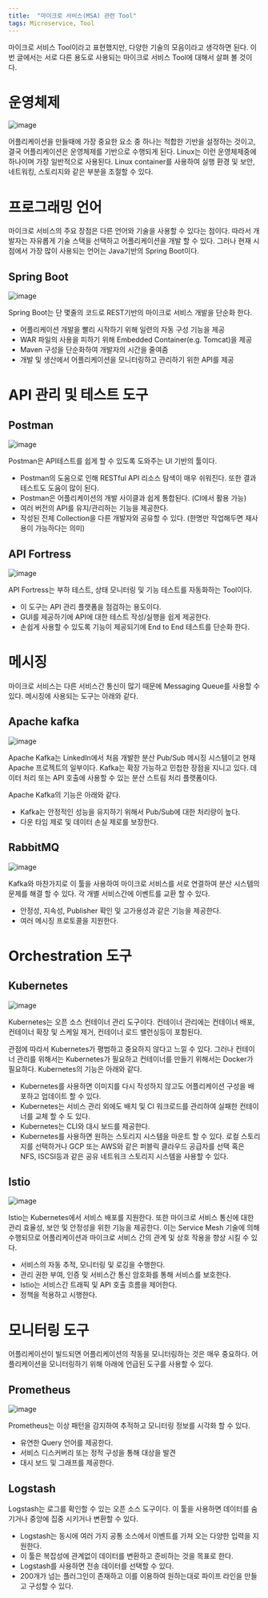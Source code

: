 ```yaml
---
title:  "마이크로 서비스(MSA) 관련 Tool"
tags: Microservice, Tool
---
```

마이크로 서비스 Tool이라고 표현했지만, 다양한 기술의 모음이라고 생각하면 된다. 이번 글에서는 서로 다른 용도로 사용되는 마이크로 서비스 Tool에 대해서 살펴 볼 것이다.

# 운영체제

![image](https://user-images.githubusercontent.com/111643/116039361-9b490280-a6a5-11eb-9899-907f202750fb.png)

어플리케이션을 만들때에 가장 중요한 요소 중 하나는 적합한 기반을 설정하는 것이고, 결국 어플리케이션은 운영체제를 기반으로 수행되게 된다. Linux는 이런 운영체제중에 하나이며 가장 일반적으로 사용된다.
Linux container를 사용하여 실행 환경 및 보안, 네트워킹, 스토리지와 같은 부분을 조절할 수 있다.

# 프로그래밍 언어
마이크로 서비스의 주요 장점은 다른 언어와 기술을 사용할 수 있다는 점이다. 따라서 개발자는 자유롭게 기술 스택을 선택하고 어플리케이션을 개발 할 수 있다. 그러나 현재 시점에서 가장 많이 사용되는 언어는 Java기반의 Spring Boot이다.

## Spring Boot

![image](https://user-images.githubusercontent.com/111643/116039436-b0be2c80-a6a5-11eb-9b41-4b6d4d1a3cce.png)

Spring Boot는 단 몇줄의 코드로 REST기반의 마이크로 서비스 개발을 단순화 한다.
* 어플리케이션 개발을 빨리 시작하기 위해 일련의 자동 구성 기능을 제공
* WAR 파일의 사용을 피하기 위해 Embedded Container(e.g. Tomcat)을 제공
* Maven 구성을 단순화하여 개발자의 시간을 줄여줌
* 개발 및 생산에서 어플리케이션을 모니터링하고 관리하기 위한 API를 제공

# API 관리 및 테스트 도구
## Postman
![image](https://user-images.githubusercontent.com/111643/116039525-cc293780-a6a5-11eb-81d1-5acb25b18e17.png)

Postman은 API테스트를 쉽게 할 수 있도록 도와주는 UI 기반의 툴이다.
* Postman의 도움으로 인해 RESTful API 리소스 탐색이 매우 쉬워진다. 또한 결과 테스트도 도움이 많이 된다.
* Postman은 어플리케이션의 개발 사이클과 쉽게 통합된다. (CI에서 활용 가능)
* 여러 버전의 API를 유지/관리하는 기능을 제공한다.
* 작성된 전체 Collection을 다른 개발자와 공유할 수 있다. (한명만 작업해두면 재사용이 가능하다는 의미)

## API Fortress
![image](https://user-images.githubusercontent.com/111643/116039588-dfd49e00-a6a5-11eb-9862-fedaf8e3e45d.png)

API Fortress는 부하 테스트, 상태 모니터링 및 기능 테스트를 자동화하는 Tool이다.
* 이 도구는 API 관리 플랫폼을 점검하는 용도이다.
* GUI를 제공하기에 API에 대한 테스트 작성/실행을 쉽게 제공한다.
* 손쉽게 사용할 수 있도록 기능이 제공되기에 End to End 테스트를 단순화 한다.

# 메시징
마이크로 서비스는 다른 서비스간 통신이 많기 때문에 Messaging Queue를 사용할 수 있다. 메시징에 사용되는 도구는 아래와 같다.

## Apache kafka
![image](https://user-images.githubusercontent.com/111643/116039642-f4b13180-a6a5-11eb-8f59-59414cc21349.png)

Apache Kafka는 LinkedIn에서 처음 개발한 분산 Pub/Sub 메시징 시스템이고 현재 Apache 프로젝트의 일부이다. Kafka는 확장 가능하고 민첩한 장점을 지니고 있다. 데이터 처리 또는 API 호출에 사용할 수 있는 분산 스트림 처리 플랫폼이다.

Apache Kafka의 기능은 아래와 같다.
* Kafka는 안정적인 성능을 유지하기 위해서 Pub/Sub에 대한 처리량이 높다.
* 다운 타임 제로 및 데이터 손실 제로를 보장한다.

## RabbitMQ
![image](https://user-images.githubusercontent.com/111643/116039696-04c91100-a6a6-11eb-9ac6-263bdcfa9d95.png)

Kafka와 마찬가지로 이 툴을 사용하여 마이크로 서비스를 서로 연결하여 분산 시스템의 문제를 해결 할 수 있다. 각 개별 서비스간에 이벤트를 교환 할 수 있다.
* 안정성, 지속성, Publisher 확인 및 고가용성과 같은 기능을 제공한다.
* 여러 메시징 프로토콜을 지원한다.

# Orchestration 도구
## Kubernetes
![image](https://user-images.githubusercontent.com/111643/116039744-14e0f080-a6a6-11eb-8cb9-035c1e279639.png)

Kubernetes는 오픈 소스 컨테이너 관리 도구이다. 컨테이너 관리에는 컨테이너 배포, 컨테이너 확장 및 스케일 제거, 컨테이너 로드 밸런싱등이 포함된다.

관점에 따라서 Kubernetes가 평범하고 중요하지 않다고 느낄 수 있다. 그러나 컨테이너 관리를 위해서는 Kubernetes가 필요하고 컨테이너를 만들기 위해서는 Docker가 필요하다. Kubernetes의 기능은 아래와 같다.
* Kubernetes를 사용하면 이미지를 다시 작성하지 않고도 어플리케이션 구성을 배포하고 업데이트 할 수 있다.
* Kubernetes는 서비스 관리 외에도 배치 및 CI 워크로드를 관리하여 실패한 컨테이너를 교체 할 수 도 있다.
* Kubernetes는 CLI와 대시 보드를 제공한다.
* Kubernetes를 사용하면 원하는 스토리지 시스템을 마운트 할 수 있다. 로컬 스토리지를 선택하거나 GCP 또는 AWS와 같은 퍼블릭 클라우드 공급자를 선택 혹은 NFS, ISCSI등과 같은 공유 네트워크 스토리지 시스템을 사용할 수 있다.

## Istio
![image](https://user-images.githubusercontent.com/111643/116039816-29bd8400-a6a6-11eb-85e5-1208b8f9b69a.png)

Istio는 Kubernetes에서 서비스 배포를 지원한다. 또한 마이크로 서비스 통신에 대한 관리 효율성, 보안 및 안정성을 위한 기능을 제공한다. 이는 Service Mesh 기술에 의해 수행되므로 어플리케이션과 마이크로 서비스 간의 관계 및 상호 작용을 향상 시킬 수 있다.
* 서비스의 자동 추적, 모니터링 및 로깅을 수행한다.
* 관리 권한 부여, 인증 및 서비스간 통신 암호화를 통해 서비스를 보호한다.
* Istio는 서비스간 트래픽 및 API 호출 흐름을 제어한다.
* 정책을 적용하고 시행한다.

# 모니터링 도구
어플리케이션이 빌드되면 어플리케이션의 작동을 모니터링하는 것은 매우 중요하다. 어플리케이션을 모니터링하기 위해 아래에 언급된 도구를 사용할 수 있다.

## Prometheus
![image](https://user-images.githubusercontent.com/111643/116039860-3b069080-a6a6-11eb-915d-4e8536017f73.png)

Prometheus는 이상 패턴을 감지하여 추적하고 모니터링 정보를 시각화 할 수 있다.
* 유연한 Query 언어를 제공한다.
* 서비스 디스커버리 또는 정적 구성을 통해 대상을 발견
* 대시 보드 및 그래프를 제공한다.

## Logstash
Logstash는 로그를 확인할 수 있는 오픈 소스 도구이다. 이 툴을 사용하면 데이터를 숨기거나 중앙에 집중 시키거나 변환할 수 있다.
* Logstash는 동시에 여러 가지 공통 소스에서 이벤트를 가져 오는 다양한 입력을 지원한다.
* 이 툴은 복잡성에 관계없이 데이터를 변환하고 준비하는 것을 목표로 한다.
* Logstash를 사용하면 전송 데이터를 선택할 수 있다.
* 200개가 넘는 플러그인이 존재하고 이를 이용하여 원하는대로 파이프 라인을 만들고 구성할 수 있다.

